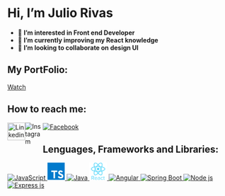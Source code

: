 # Hi, I’m Julio Rivas
- 👀 **I’m interested in Front end Developer**
- 🌱 **I’m currently improving my React knowledge**
- 💞️ **I’m looking to collaborate on design UI**

## My PortFolio:
<a href="https://www.juliorivasz.github.io/PortFolio" target="_blank">Watch</a>


## How to reach me:
<a href="https://www.linkedin.com/in/julio-rivas-frontend" target="_blank">
  <img align="left" width="40" height="40" title="Linkedin" src="https://raw.githubusercontent.com/rahuldkjain/github-profile-readme-generator/master/src/images/icons/Social/linked-in-alt.svg"/>
</a>
<a href="https://www.instagram.com/julio_rivas17" target="_blank">
  <img align="left" width="40" heigth="40" title="Instagram" src="https://eltallerdehector.com/wp-content/uploads/2022/06/cd939-logo-instagram-png.png"/>
</a>
<a href="https://www.facebook.com/juliorivasz" target="_blank">
  <img align="center" width="40" heigth="40" title="Facebook" src="https://upload.wikimedia.org/wikipedia/commons/thumb/0/05/Facebook_Logo_%282019%29.png/768px-Facebook_Logo_%282019%29.png"/>
</a>


## Lenguages, Frameworks and Libraries: 
<a href="https://developer.mozilla.org/es/docs/Web/JavaScript" target="_blank">
  <img width="70" heigth="70" title="JavaScript" src="https://www.freepnglogos.com/uploads/javascript-png/javascript-logo-transparent-logo-javascript-images-3.png"/>
</a>
<a href="https://www.typescriptlang.org/" target="_blank">
  <img width="40" heigth="40" title="TypeScript" src="https://raw.githubusercontent.com/devicons/devicon/master/icons/typescript/typescript-original.svg"/>
</a>
<a href="https://www.w3schools.com/java/" target="_blank">
  <img width="70" heigth="70" title="Java" src="https://anthoncode.com/wp-content/uploads/2019/01/java-logo-png.png"/>
</a>
<a href="https://reactjs.org/" target="_blank">
  <img width="40" heigth="40" title="React" src="https://raw.githubusercontent.com/devicons/devicon/master/icons/react/react-original-wordmark.svg"/>
</a>
<a href="https://angular.io/" target="_blank">
  <img width="50" heigth="50" title="Angular" src="https://angular.io/assets/images/logos/angular/angular.png"/>
</a>
<a href="https://spring.io/projects/spring-boot" target="_blank">
  <img width="45" heigth="45" title="Spring Boot" src="https://pbs.twimg.com/profile_images/1235868806079057921/fTL08u_H_400x400.png"/>
</a>
<a href="https://www.w3schools.com/nodejs/nodejs_intro.asp" target="_blank">
  <img width="50" heigth="60" title="Node js" src="https://www.pngfind.com/pngs/m/683-6833893_node-js-logo-png-transparent-png.png"/>
</a>
<a href="https://developer.mozilla.org/es/docs/Learn/Server-side/Express_Nodejs/Introduction" target="_blank">
  <img width="80" heigth="80" title="Express js" src="https://w7.pngwing.com/pngs/1006/374/png-transparent-web-development-node-js-socket-io-javascript-network-socket-modernization-miscellaneous-logo-web-application.png"/>
</a>



<!---
Juliorivasz/Juliorivasz is a ✨ special ✨ repository because its `README.md` (this file) appears on your GitHub profile.
You can click the Preview link to take a look at your changes.
--->
